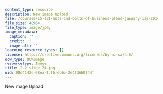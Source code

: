 ```yaml
---
content_type: resource
description: New image Upload
file: /courses/15-s21-nuts-and-bolts-of-business-plans-january-iap-2014/08d4142e68eafcf6eb6a2e4f3660f44f_2.2_slide_24.jpg
file_size: 48964
file_type: image/jpeg
image_metadata:
  caption: ''
  credit: ''
  image-alt: ''
learning_resource_types: []
license: https://creativecommons.org/licenses/by-nc-sa/4.0/
ocw_type: OCWImage
resourcetype: Image
title: 2.2_slide_24.jpg
uid: 08d4142e-68ea-fcf6-eb6a-2e4f3660f44f
---
```

New image Upload